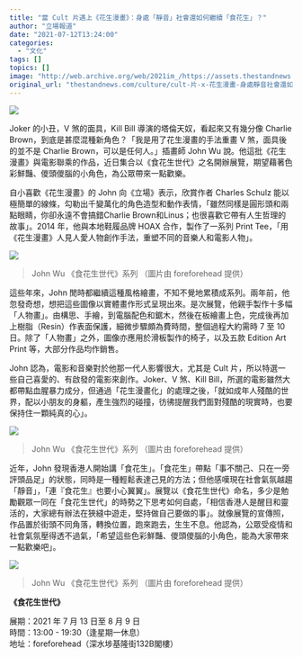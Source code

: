 ```yaml
---
title: "當 Cult 片遇上《花生漫畫》：身處「靜音」社會還如何繼續「食花生」？"
author: "立場報道"
date: "2021-07-12T13:24:00"
categories:
  - "文化"
tags: []
topics: []
image: "http://web.archive.org/web/2021im_/https://assets.thestandnews.com/media/photos/john-06.png"
original_url: "thestandnews.com/culture/cult-片-x-花生漫畫-身處靜音社會還如何繼續食花生"
---
```

![](http://web.archive.org/web/2021im_/https://assets.thestandnews.com/media/photos/john-06.png)

Joker 的小丑，V 煞的面具，Kill Bill 導演的塔倫天奴，看起來又有幾分像 Charlie Brown，到底是甚麼混種新角色？「我是用了花生漫畫的手法重畫 V 煞，面具後的並不是 Charlie Brown，可以是任何人。」插畫師 John Wu 說。他這批《花生漫畫》與電影聯乘的作品，近日集合以《食花生世代》之名開辦展覽，期望藉著色彩鮮豔、儍頭儍腦的小角色，為公眾帶來一點歡樂。

自小喜歡《花生漫畫》的 John 向《立場》表示，欣賞作者 Charles Schulz 能以極簡單的線條，勾勒出千變萬化的角色造型和動作表情，「雖然同樣是圓形頭和兩點眼睛，你卻永遠不會搞錯Charlie Brown和Linus；也很喜歡它帶有人生哲理的故事」。2014 年，他與本地鞋履品牌 HOAX 合作，製作了一系列 Print Tee，「用《花生漫畫》人見人愛人物創作手法，重塑不同的音樂人和電影人物」。

![](http://web.archive.org/web/2021im_/https://assets.thestandnews.com/media/photos/212488537_10158694349636656_3499170182684116722_n.jpeg)
> John Wu 《食花生世代》系列 （圖片由 foreforehead 提供）

這些年來，John 閒時都繼續這種風格繪畫，不知不覺地累積成系列。兩年前，他忽發奇想，想把這些圖像以實體畫作形式呈現出來。是次展覽，他親手製作十多幅「人物畫」。由構思、手繪，到電腦配色和鋸木，然後在板繪畫上色，完成後再加上樹脂（Resin）作表面保護，細微步驟頗為費時間，整個過程大約需時 7 至 10 日。除了「人物畫」之外，圖像亦應用於滑板製作的椅子，以及五款 Edition Art Print 等，大部分作品均作銷售。

John 認為，電影和音樂對於他那一代人影響很大，尤其是 Cult 片，所以特選一些自己喜愛的、有啟發的電影來創作。Joker、V 煞、Kill Bill，所選的電影雖然大都帶點血腥暴力成分，但通過「花生漫畫化」的處理之後，「就如成年人殘酷的世界，配以小朋友的身軀，產生強烈的碰撞，彷彿提醒我們面對殘酷的現實時，也要保持住一顆純真的心」。

![](http://web.archive.org/web/2021im_/https://assets.thestandnews.com/media/photos/215409487_10158694349566656_4537305504774535346_n.jpeg)
> John Wu 《食花生世代》系列 （圖片由 foreforehead 提供）

近年，John 發現香港人開始講「食花生」。「食花生」帶點「事不關己、只在一旁評頭品足」的狀態，同時是一種輕鬆表達己見的方法；但他感嘆現在社會氣氛越趨「靜音」，「連『食花生』也要小心翼翼」。展覽以《食花生世代》命名，多少是勉勵觀眾一同在「食花生世代」的時勢之下思考如何自處，「相信香港人是醒目和靈活的，大家總有辦法在狹縫中遊走，堅持做自己要做的事」。就像展覽的宣傳照，作品置於街頭不同角落，轉換位置，跑來跑去，生生不息。他認為，公眾受疫情和社會氣氛壓得透不過氣，「希望這些色彩鮮豔、儍頭儍腦的小角色，能為大家帶來一點歡樂吧」。

![](http://web.archive.org/web/2021im_/https://assets.thestandnews.com/media/photos/210436217_10158694349541656_5054637858143047693_n.jpeg)
> John Wu 《食花生世代》系列 （圖片由 foreforehead 提供）

**《食花生世代》**

展期：2021 年 7 月 13 日至 8 月 9 日  
時間：13:00 - 19:30（逢星期一休息）  
地址：foreforehead（深水埗基隆街132B閣樓）